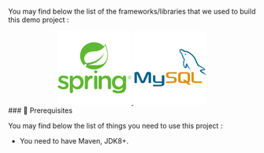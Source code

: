 You may find below the list of the frameworks/libraries that we used to build this demo project :
<br/>

 <div align="center">
	
   <a href="https://spring.io/projects/spring-boot">
   <img src="https://github.com/devicons/devicon/blob/master/icons/spring/spring-original-wordmark.svg" title="Spring" alt="Srping" width="150" height="150"/>
  </a>
   <a href="https://www.mysql.com/fr">
   <img src="https://github.com/devicons/devicon/blob/master/icons/mysql/mysql-original-wordmark.svg" title="MySQL" alt="MySQL" width="150" height="150"/>
   </a>
  

  </div>
### 🚧 Prerequisites

You may find below the list of things you need to use this project :
* You need to have Maven, JDK8+.﻿
